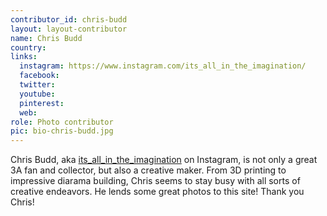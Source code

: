 ```yaml
---
contributor_id: chris-budd
layout: layout-contributor
name: Chris Budd
country: 
links:
  instagram: https://www.instagram.com/its_all_in_the_imagination/
  facebook: 
  twitter: 
  youtube:
  pinterest: 
  web: 
role: Photo contributor
pic: bio-chris-budd.jpg
---
```

Chris Budd, aka <a href="https://www.instagram.com/its_all_in_the_imagination/" target="_blank">its_all_in_the_imagination</a> on Instagram, is not only a great 3A fan and collector, but also a creative maker. From 3D printing to impressive diarama building, Chris seems to stay busy with all sorts of creative endeavors. He lends some great photos to this site! Thank you Chris!